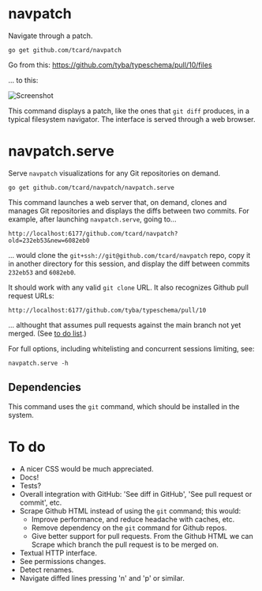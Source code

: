 # navpatch

Navigate through a patch.

	go get github.com/tcard/navpatch

Go from this: https://github.com/tyba/typeschema/pull/10/files

... to this:

![Screenshot](https://cloud.githubusercontent.com/assets/727422/6881462/73db9eae-d561-11e4-9b2c-4f8eee1f8e49.png)

This command displays a patch, like the ones that `git diff` produces, in a typical filesystem navigator. The interface is served through a web browser.

# navpatch.serve

Serve `navpatch` visualizations for any Git repositories on demand.

	go get github.com/tcard/navpatch/navpatch.serve

This command launches a web server that, on demand, clones and manages Git repositories and displays the diffs between two commits. For example, after launching `navpatch.serve`, going to...

	http://localhost:6177/github.com/tcard/navpatch?old=232eb53&new=6082eb0

... would clone the `git+ssh://git@github.com/tcard/navpatch` repo, copy it in another directory for this session, and display the diff between commits `232eb53` and `6082eb0`.

It should work with any valid `git clone` URL. It also recognizes Github pull request URLs:

	http://localhost:6177/github.com/tyba/typeschema/pull/10

... althought that assumes pull requests against the main branch not yet merged. (See [to do list](#to-do).)

For full options, including whitelisting and concurrent sessions limiting, see:

	navpatch.serve -h

## Dependencies

This command uses the `git` command, which should be installed in the system.

# To do

* A nicer CSS would be much appreciated.
* Docs!
* Tests?
* Overall integration with GitHub: 'See diff in GitHub', 'See pull request or commit', etc.
* Scrape Github HTML instead of using the `git` command; this would:
  - Improve performance, and reduce headache with caches, etc.
  - Remove dependency on the `git` command for Github repos.
  - Give better support for pull requests. From the Github HTML we can Scrape which branch the pull request is to be merged on.
* Textual HTTP interface.
* See permissions changes.
* Detect renames.
* Navigate diffed lines pressing 'n' and 'p' or similar.
